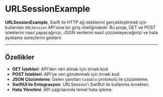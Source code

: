 # URLSessionExample

**URLSessionExample**, Swift ile HTTP ağ isteklerini gerçekleştirmek için kullanılan `URLSession` API'sine bir giriş niteliğindedir. Bu proje, GET ve POST isteklerini nasıl yapacağınızı, JSON verilerini nasıl çözümleyeceğinizi ve hata ayıklama süreçlerini gösterir.

---

## Özellikler

- **GET İstekleri**: API'den veri almak için örnek kod.
- **POST İstekleri**: API'ye veri göndermek için örnek kod.
- **JSON Çözümleme**: Gelen yanıtları `Codable` protokolü ile çözümleme.
- **SwiftUI ile Entegrasyon**: URLSession'ı SwiftUI ile kullanma örnekleri.
- **Hata Yönetimi**: API çağrılarında temel hata işleme.
